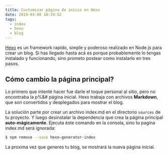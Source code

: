 ```yaml
---
title: Customizar página de inicio en Hexo
date: 2019-03-08 18:19:52
tags: 
  - index
  - hexo
  - blog
---
```

[Hexo](https://hexo.io/) es un framework rapido, simple y poderoso realizado en Node.js para crear un blog. Si has llegado hasta acá es porque probablemente lo tengas instalado y funcionando, sino prometo postear como instalarlo en tres pasos.

## Cómo cambio la página principal?
Lo primero que intenté hacer fue darle el toque personal al sitio, pero no encontraba la p%&# página inicial. Hexo trabaja con archivos **Markdown**, que son convertidos y desplegados para mostrar el blog.

La solución parte por crear un archivo index.md en el directorio `sources` de tu proyecto. Y luego desinstalar la dependencia que crea la página principal **auto-mágicamente**. Ejecuta éste comando en la consola, sino tu pagina index.md será ignorada:

``` bash
$ npm remove --save hexo-generator-index
```

La proxima vez que generes tu blog, se mostrará la nueva página inicial.

